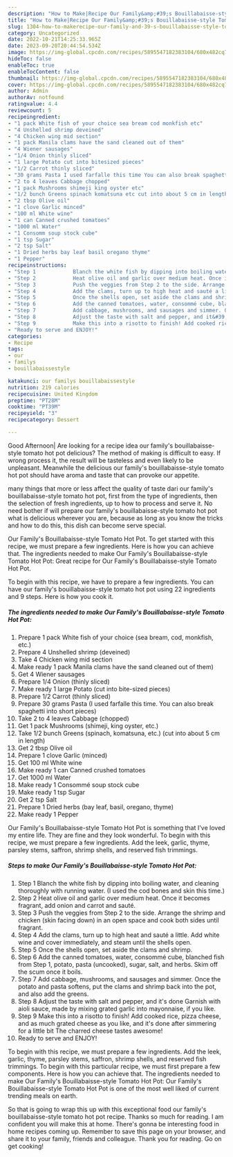 ```yaml
---
description: "How to Make|Recipe Our Family&amp;#39;s Bouillabaisse-style Tomato Hot Pot {That is Special"
title: "How to Make|Recipe Our Family&amp;#39;s Bouillabaisse-style Tomato Hot Pot {That is Special"
slug: 1304-how-to-makerecipe-our-family-and-39-s-bouillabaisse-style-tomato-hot-pot-that-is-special
category: Uncategorized
date: 2022-10-21T14:25:33.965Z
date: 2023-09-20T20:44:54.534Z
image: https://img-global.cpcdn.com/recipes/5895547182383104/680x482cq70/our-familys-bouillabaisse-style-tomato-hot-pot-recipe-main-photo.jpg
hideToc: false
enableToc: true
enableTocContent: false
thumbnail: https://img-global.cpcdn.com/recipes/5895547182383104/680x482cq70/our-familys-bouillabaisse-style-tomato-hot-pot-recipe-main-photo.jpg
cover: https://img-global.cpcdn.com/recipes/5895547182383104/680x482cq70/our-familys-bouillabaisse-style-tomato-hot-pot-recipe-main-photo.jpg
author: Admin
authorAv: notfound
ratingvalue: 4.4
reviewcount: 5
recipeingredient:
- "1 pack White fish of your choice sea bream cod monkfish etc"
- "4 Unshelled shrimp deveined"
- "4 Chicken wing mid section"
- "1 pack Manila clams have the sand cleaned out of them"
- "4 Wiener sausages"
- "1/4 Onion thinly sliced"
- "1 large Potato cut into bitesized pieces"
- "1/2 Carrot thinly sliced"
- "30 grams Pasta I used farfalle this time You can also break spaghetti into short pieces"
- "2 to 4 leaves Cabbage chopped"
- "1 pack Mushrooms shimeji king oyster etc"
- "1/2 bunch Greens spinach komatsuna etc cut into about 5 cm in length"
- "2 tbsp Olive oil"
- "1 clove Garlic minced"
- "100 ml White wine"
- "1 can Canned crushed tomatoes"
- "1000 ml Water"
- "1 Consomm soup stock cube"
- "1 tsp Sugar"
- "2 tsp Salt"
- "1 Dried herbs bay leaf basil oregano thyme"
- "1 Pepper"
recipeinstructions:
- "Step 1            Blanch the white fish by dipping into boiling water, and cleaning thoroughly with running water. (I used the cod bones and skin this time.)"
- "Step 2            Heat olive oil and garlic over medium heat. Once it becomes fragrant, add onion and carrot and sauté."
- "Step 3            Push the veggies from Step 2 to the side. Arrange the shrimp and chicken (skin facing down) in an open space and cook both sides until fragrant."
- "Step 4            Add the clams, turn up to high heat and sauté a little. Add white wine and cover immediately, and steam until the shells open."
- "Step 5            Once the shells open, set aside the clams and shrimp."
- "Step 6            Add the canned tomatoes, water, consommé cube, blanched fish from Step 1, potato, pasta (uncooked), sugar, salt, and herbs. Skim off the scum once it boils."
- "Step 7            Add cabbage, mushrooms, and sausages and simmer. Once the potato and pasta softens, put the clams and shrimp back into the pot, and also add the greens."
- "Step 8            Adjust the taste with salt and pepper, and it&#39;s done Garnish with aioli sauce, made by mixing grated garlic into mayonnaise, if you like."
- "Step 9            Make this into a risotto to finish! Add cooked rice, pizza cheese, and as much grated cheese as you like, and it&#39;s done after simmering for a little bit The charred cheese tastes awesome!"
- "Ready to serve and ENJOY!"
categories:
- Recipe
tags:
- our
- familys
- bouillabaissestyle

katakunci: our familys bouillabaissestyle 
nutrition: 219 calories
recipecuisine: United Kingdom
preptime: "PT28M"
cooktime: "PT39M"
recipeyield: "3"
recipecategory: Dessert

---
```



Good Afternoon| Are looking for a recipe idea our family&#39;s bouillabaisse-style tomato hot pot delicious? The method of making is difficult to easy. If wrong process it, the result will be tasteless and even likely to be unpleasant. Meanwhile the delicious our family&#39;s bouillabaisse-style tomato hot pot should have aroma and taste that can provoke our appetite.






many things that more or less affect the quality of taste dari our family&#39;s bouillabaisse-style tomato hot pot, first from the type of ingredients, then the selection of fresh ingredients, up to how to process and serve it. No need bother if will prepare our family&#39;s bouillabaisse-style tomato hot pot what is delicious wherever you are, because as long as you know the tricks and how to do this, this dish can become serve special.


Our Family&#39;s Bouillabaisse-style Tomato Hot Pot. To get started with this recipe, we must prepare a few ingredients. Here is how you can achieve that. The ingredients needed to make Our Family&#39;s Bouillabaisse-style Tomato Hot Pot: Great recipe for Our Family&#39;s Bouillabaisse-style Tomato Hot Pot.


To begin with this recipe, we have to prepare a few ingredients. You can have our family&#39;s bouillabaisse-style tomato hot pot using 22 ingredients and 9 steps. Here is how you cook it.

<!--inarticleads1-->

##### The ingredients needed to make Our Family&#39;s Bouillabaisse-style Tomato Hot Pot:

1. Prepare 1 pack White fish of your choice (sea bream, cod, monkfish, etc.)
1. Prepare 4 Unshelled shrimp (deveined)
1. Take 4 Chicken wing mid section
1. Make ready 1 pack Manila clams have the sand cleaned out of them)
1. Get 4 Wiener sausages
1. Prepare 1/4 Onion (thinly sliced)
1. Make ready 1 large Potato (cut into bite-sized pieces)
1. Prepare 1/2 Carrot (thinly sliced)
1. Prepare 30 grams Pasta (I used farfalle this time. You can also break spaghetti into short pieces)
1. Take 2 to 4 leaves Cabbage (chopped)
1. Get 1 pack Mushrooms (shimeji, king oyster, etc.)
1. Take 1/2 bunch Greens (spinach, komatsuna, etc.) (cut into about 5 cm in length)
1. Get 2 tbsp Olive oil
1. Prepare 1 clove Garlic (minced)
1. Get 100 ml White wine
1. Make ready 1 can Canned crushed tomatoes
1. Get 1000 ml Water
1. Make ready 1 Consommé soup stock cube
1. Make ready 1 tsp Sugar
1. Get 2 tsp Salt
1. Prepare 1 Dried herbs (bay leaf, basil, oregano, thyme)
1. Make ready 1 Pepper


Our Family&#39;s Bouillabaisse-style Tomato Hot Pot is something that I&#39;ve loved my entire life. They are fine and they look wonderful. To begin with this recipe, we must prepare a few ingredients. Add the leek, garlic, thyme, parsley stems, saffron, shrimp shells, and reserved fish trimmings. 

<!--inarticleads2-->

##### Steps to make Our Family&#39;s Bouillabaisse-style Tomato Hot Pot:

1. Step 1            Blanch the white fish by dipping into boiling water, and cleaning thoroughly with running water. (I used the cod bones and skin this time.)
1. Step 2            Heat olive oil and garlic over medium heat. Once it becomes fragrant, add onion and carrot and sauté.
1. Step 3            Push the veggies from Step 2 to the side. Arrange the shrimp and chicken (skin facing down) in an open space and cook both sides until fragrant.
1. Step 4            Add the clams, turn up to high heat and sauté a little. Add white wine and cover immediately, and steam until the shells open.
1. Step 5            Once the shells open, set aside the clams and shrimp.
1. Step 6            Add the canned tomatoes, water, consommé cube, blanched fish from Step 1, potato, pasta (uncooked), sugar, salt, and herbs. Skim off the scum once it boils.
1. Step 7            Add cabbage, mushrooms, and sausages and simmer. Once the potato and pasta softens, put the clams and shrimp back into the pot, and also add the greens.
1. Step 8            Adjust the taste with salt and pepper, and it&#39;s done Garnish with aioli sauce, made by mixing grated garlic into mayonnaise, if you like.
1. Step 9            Make this into a risotto to finish! Add cooked rice, pizza cheese, and as much grated cheese as you like, and it&#39;s done after simmering for a little bit The charred cheese tastes awesome!
1. Ready to serve and ENJOY!

To begin with this recipe, we must prepare a few ingredients. Add the leek, garlic, thyme, parsley stems, saffron, shrimp shells, and reserved fish trimmings. To begin with this particular recipe, we must first prepare a few components. Here is how you can achieve that. The ingredients needed to make Our Family&#39;s Bouillabaisse-style Tomato Hot Pot: Our Family&#39;s Bouillabaisse-style Tomato Hot Pot is one of the most well liked of current trending meals on earth. 

So that is going to wrap this up with this exceptional food our family&#39;s bouillabaisse-style tomato hot pot recipe. Thanks so much for reading. I am confident you will make this at home. There's gonna be interesting food in home recipes coming up. Remember to save this page on your browser, and share it to your family, friends and colleague. Thank you for reading. Go on get cooking!
